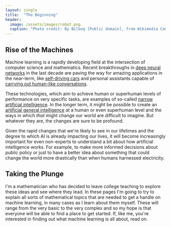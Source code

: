 ```yaml
---
layout: single
title:  "The Beginning"
header:
  image: /assets/images/robot.png
  caption: "Photo credit: By Bilboq [Public domain], from Wikimedia Commons"
---
```


## Rise of the Machines

Machine learning is a rapidly developing field at the intersection of computer
science and mathematics.  Recent breakthroughs in [deep neural networks] in the
last decade are paving the way for amazing applications in the near-term, like
[self-driving cars] and personal assistants capable of [carrying out human-like
conversations]. 

These technologies, which aim to achieve human or superhuman levels of
performance on very specific tasks, are examples of so-called [narrow
artificial intelligence]. In the longer term, it might be possible to create an
[artificial general intelligence] at a human or even superhuman level and the
ways in which _that_ might change our world are difficult to imagine.  But
whatever they are, the changes are sure to be profound.

Given the rapid changes that we're likely to see in our lifetimes and the
degree to which AI is already impacting our lives, it will become increasingly
important for even non-experts to understand a bit about how artificial
intelligence works. For example, to make more informed decisions about public
policy or just to have a better idea about something that could change the
world more drastically than when humans harnessed electricity. 

## Taking the Plunge

I'm a mathematician who has decided to leave college teaching to explore these
ideas and see where they lead. In these pages I'm going to try to explain all
sorts of mathematical topics that are needed to get a handle on machine
learning, in many cases as I learn about them myself. These will range from the
very basic to the very complex and so my hope is that everyone will be able to
find a place to get started. If, like me, you're interested in finding out what
machine learning is all about, read on.

[deep neural networks]: https://en.wikipedia.org/wiki/Deep_learning
[self-driving cars]:https://www.wired.com/tag/self-driving-cars/
[carrying out human-like conversations]: https://ai.googleblog.com/2018/05/duplex-ai-system-for-natural-conversation.html
[narrow artificial intelligence]: https://en.wikipedia.org/wiki/Weak_AI
[artificial general intelligence]: https://en.wikipedia.org/wiki/Artificial_general_intelligence
